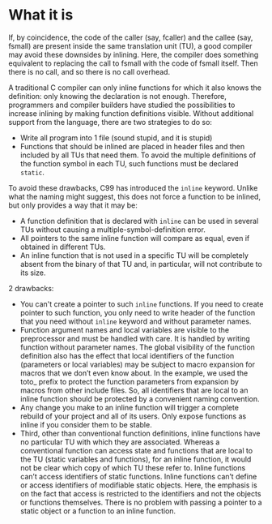# What it is

If, by coincidence, the code of the caller (say, fcaller) and the callee (say, fsmall) are present inside the same translation unit (TU), a good compiler may avoid these downsides by inlining. Here, the compiler does something equivalent to replacing the call to fsmall with the code of fsmall itself. Then there is no call, and so there is no call overhead. 

A traditional C compiler can only inline functions for which it also knows the definition: only knowing the declaration is not enough. Therefore, programmers and compiler builders have studied the possibilities to increase inlining by making function definitions visible. Without additional support from the language, there are two strategies to do so: 
- Write all program into 1 file (sound stupid, and it is stupid)
- Functions that should be inlined are placed in header files and then included by all TUs that need them. To avoid the multiple definitions of the function symbol in each TU, such functions must be declared `static`. 

To avoid these drawbacks, C99 has introduced the `inline` keyword. Unlike what the naming might suggest, this does not force a function to be inlined, but only provides a way that it may be: 
- A function definition that is declared with `inline` can be used in several TUs without causing a multiple-symbol-definition error. 
- All pointers to the same inline function will compare as equal, even if obtained in different TUs. 
- An inline function that is not used in a specific TU will be completely absent from the binary of that TU and, in particular, will not contribute to its size. 

2 drawbacks:
- You can't create a pointer to such `inline` functions. If you need to create pointer to such function, you only need to write header of the function that you need without `inline` keyword and without parameter names.
- Function argument names and local variables are visible to the preprocessor and must be handled with care. It is handled by writing function without parameter names. The global visibility of the function definition also has the effect that local identifiers of the function (parameters or local variables) may be subject to macro expansion for macros that we don’t even know about. In the example, we used the toto_ prefix to protect the function parameters from expansion by macros from other include files. So, all identifiers that are local to an inline function should be protected by a convenient naming convention. 
- Any change you make to an inline function will trigger a complete rebuild of your project and all of its users. Only expose functions as inline if you consider them to be stable. 
- Third, other than conventional function definitions, inline functions have no particular TU with which they are associated. Whereas a conventional function can access state and functions that are local to the TU (static variables and functions), for an inline function, it would not be clear which copy of which TU these refer to. Inline functions can’t access identifiers of static functions. Inline functions can’t define or access identifiers of modifiable static objects. Here, the emphasis is on the fact that access is restricted to the identifiers and not the objects or functions themselves. There is no problem with passing a pointer to a static object or a function to an inline function. 